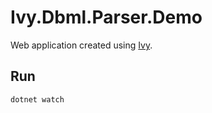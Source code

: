 # Ivy.Dbml.Parser.Demo 

Web application created using [Ivy](https://github.com/Ivy-Interactive/Ivy). 

## Run

```
dotnet watch
```